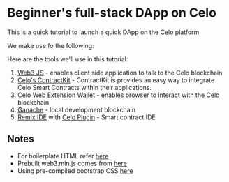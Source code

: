 # Beginner's full-stack DApp on Celo
This is a quick tutorial to launch a quick DApp on the Celo platform.

We make use fo the following:

Here are the tools we'll use in this tutorial:

1. [Web3 JS](https://web3js.readthedocs.io/) - enables client side application to talk to the Celo blockchain
2. [Celo's ContractKit](https://github.com/celo-org/celo-monorepo/tree/master/packages/sdk/contractkit) - ContractKit is provides an easy way to integrate Celo Smart Contracts within their applications.
3. [Celo Web Extension Wallet](https://chrome.google.com/webstore/detail/celoextensionwallet/kkilomkmpmkbdnfelcpgckmpcaemjcdh?hl=en) - enables browser to interact with the Celo blockchain
4. [Ganache](https://github.com/celo-org/ganache-cli) - local development blockchain
5. [Remix IDE](http://remix.ethereum.org/) with [Celo Plugin](https://github.com/dexfair/celo-remix-plugin) - Smart contract IDE

## Notes
* For boilerplate HTML refer [here](https://gist.github.com/reachjason/626760335b04efc65fbc550650ed562a)
* Prebuilt web3.min.js comes from [here](https://github.com/ChainSafe/web3.js)
* Using pre-compiled bootstrap CSS [here](https://getbootstrap.com/docs/4.3/getting-started/download/)